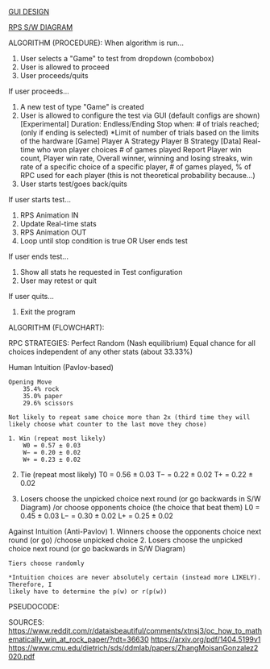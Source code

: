 [GUI DESIGN](https://lucid.app/lucidchart/321d3b8a-5a22-4e96-aa6e-6327fc7195a7/edit?viewport_loc=-11%2C-10%2C1705%2C853%2C0_0&invitationId=inv_eb494aa2-3f3c-472c-a095-0dc5d2b11d80)

[RPS S/W DIAGRAM](https://en.wikipedia.org/wiki/Rock_paper_scissors#/media/File:Rock-paper-scissors.svg)

ALGORITHM (PROCEDURE):
When algorithm is run...
1. User selects a "Game" to test from dropdown (combobox)
2. User is allowed to proceed
3. User proceeds/quits

If user proceeds...
1. A new test of type "Game" is created
2. User is allowed to configure the test via GUI (default configs are shown)
    [Experimental]
        Duration: Endless/Ending
        Stop when: # of trials reached; (only if ending is selected)
        *Limit of number of trials based on the limits of the hardware
    [Game]
        Player A Strategy
        Player B Strategy
    [Data]
        Real-time
            who won
            player choices
            # of games played
        Report
            Player win count,
            Player win rate,
            Overall winner,
            winning and losing streaks,
            win rate of a specific choice of a specific player,
            # of games played,
            % of RPC used for each player (this is not theoretical probability because...)
3. User starts test/goes back/quits

If user starts test...
1. RPS Animation IN
2. Update Real-time stats
3. RPS Animation OUT
4. Loop until stop condition is true OR User ends test

If user ends test...
1. Show all stats he requested in Test configuration
2. User may retest or quit

If user quits...
1. Exit the program

ALGORITHM (FLOWCHART):


RPC STRATEGIES:
Perfect Random (Nash equilibrium)
    Equal chance for all choices independent of any other stats (about 33.33%)

Human Intuition (Pavlov-based)

    Opening Move
        35.4% rock
        35.0% paper
        29.6% scissors

    Not likely to repeat same choice more than 2x (third time they will likely choose what counter to the last move they chose)

    1. Win (repeat most likely)
        W0 = 0.57 ± 0.03
        W− = 0.20 ± 0.02
        W+ = 0.23 ± 0.02

   2. Tie (repeat most likely)
       T0 = 0.56 ± 0.03
       T− = 0.22 ± 0.02
       T+ = 0.22 ± 0.02

   3. Losers choose the unpicked choice next round (or go backwards in S/W Diagram)
       /or choose opponents choice (the choice that beat them)
       L0 = 0.45 ± 0.03
       L− = 0.30 ± 0.02
       L+ = 0.25 ± 0.02

Against Intuition (Anti-Pavlov)
    1. Winners choose the opponents choice next round (or go) /choose unpicked choice
    2. Losers choose the unpicked choice next round (or go backwards in S/W Diagram)

    Tiers choose randomly

    *Intuition choices are never absolutely certain (instead more LIKELY). Therefore, I
    likely have to determine the p(w) or r(p(w))


PSEUDOCODE:



SOURCES:
https://www.reddit.com/r/dataisbeautiful/comments/xtnsj3/oc_how_to_mathematically_win_at_rock_paper/?rdt=36630
https://arxiv.org/pdf/1404.5199v1
https://www.cmu.edu/dietrich/sds/ddmlab/papers/ZhangMoisanGonzalez2020.pdf

